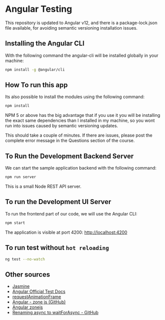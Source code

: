 
# Angular Testing

This repository is updated to Angular v12, and there is a  package-lock.json file available, for avoiding semantic versioning installation issues.

## Installing the Angular CLI

With the following command the angular-cli will be installed globally in your machine:

```bash
npm install -g @angular/cli 
```


## How To run this app

Its also possible to install the modules using the following command:

```bash
npm install 
```

NPM 5 or above has the big advantage that if you use it you will be installing the exact same dependencies than I installed in my machine, so you wont run into issues caused by semantic versioning updates.

This should take a couple of minutes. If there are issues, please post the complete error message in the Questions section of the course.

## To Run the Development Backend Server

We can start the sample application backend with the following command:

```bash
npm run server
```

This is a small Node REST API server.

## To run the Development UI Server

To run the frontend part of our code, we will use the Angular CLI:

```bash
npm start
``` 

The application is visible at port 4200: [http://localhost:4200](http://localhost:4200)

## To run test without `hot reloading`

```bash
ng test --no-watch
```

## Other sources

* [Jasmine](https://jasmine.github.io/index.html "Jasmine Official Documents")
* [Angular Official Test Docs](https://angular.io/guide/testing "Angular Official Test Documents")
* [requestAnimationFrame](https://developer.mozilla.org/en-US/docs/Web/API/window/requestAnimationFrame "MDN Web Doc - Window.requestAnimationFrame()")
* [Angular - zone js (GitHub)](https://github.com/angular/angular/tree/master/packages/zone.js)
* [Angular zonejs](https://angular.io/guide/zone)
* [Renaming async to waitForAsync - GitHub](https://github.com/angular/angular/pull/37583 "Renaming async to waitForAsync")